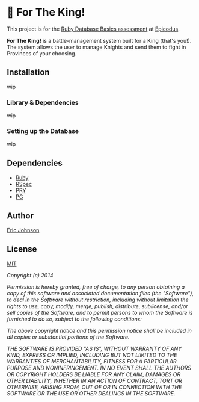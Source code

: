 # :crown: For The King!
This project is for the [Ruby Database Basics assessment](http://www.learnhowtoprogram.com/lessons/database-basics-assessment) at [Epicodus](http://www.epicodus.com/).

**For The King!** is a battle-management system built for a King (that's you!).  The system allows the user to manage Knights and send them to fight in Provinces of your choosing.


## Installation

wip


### Library & Dependencies

wip


### Setting up the Database

wip


## Dependencies

* [Ruby](https://www.ruby-lang.org/en/)
* [RSpec](http://rspec.info/)
* [PRY](http://pryrepl.org/)
* [PG](http://deveiate.org/code/pg/PGconn.html)


## Author

[Eric Johnson](https://github.com/erjohnson)


## License

[MIT](http://opensource.org/licenses/MIT)

*Copyright (c) 2014*

*Permission is hereby granted, free of charge, to any person obtaining a copy
of this software and associated documentation files (the "Software"), to deal
in the Software without restriction, including without limitation the rights
to use, copy, modify, merge, publish, distribute, sublicense, and/or sell
copies of the Software, and to permit persons to whom the Software is
furnished to do so, subject to the following conditions:*

*The above copyright notice and this permission notice shall be included in
all copies or substantial portions of the Software.*

*THE SOFTWARE IS PROVIDED "AS IS", WITHOUT WARRANTY OF ANY KIND, EXPRESS OR
IMPLIED, INCLUDING BUT NOT LIMITED TO THE WARRANTIES OF MERCHANTABILITY,
FITNESS FOR A PARTICULAR PURPOSE AND NONINFRINGEMENT. IN NO EVENT SHALL THE
AUTHORS OR COPYRIGHT HOLDERS BE LIABLE FOR ANY CLAIM, DAMAGES OR OTHER
LIABILITY, WHETHER IN AN ACTION OF CONTRACT, TORT OR OTHERWISE, ARISING FROM,
OUT OF OR IN CONNECTION WITH THE SOFTWARE OR THE USE OR OTHER DEALINGS IN
THE SOFTWARE.*
